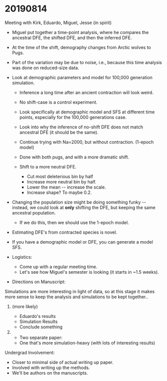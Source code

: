 #  20190814

Meeting with Kirk, Eduardo, Miguel, Jesse (in spirit)
* Miguel put together a time-point analysis, where he compares the ancestral DFE, the shifted DFE, and then the inferred DFE.
* At the time of the shift, demography changes from Arctic wolves to Pugs.
* Part of the variation may be due to noise, i.e., because this time analysis was done on reduced-size data.
* Look at demographic parameters and model for 100,000 generation simulation.

    * Inference a long time after an ancient contraction will look weird.
    * No shift-case is a control experiment.
    * Look specifically at demographic model and SFS at different time points, especially for the 100,000 generations case.
    * Look into why the inference of no-shift DFE does not match ancestral DFE (it should be the same).
    * Continue trying with Na=2000, but without contraction. (1-epoch model)
    * Done with both pugs, and with a more dramatic shift.
    * Shift to a more neutral DFE.

        * Cut most deleterious bin by half
        * Increase more neutral bin by half.
        * Lower the mean -- increase the scale.
        * Increase shape? To maybe 0.2.

* Changing the population size might be doing something funky -- instead, we could look at **only** shifting the DFE, but keeping the same ancestral population.

    * If we do this, then we should use the 1-epoch model.

* Estimating DFE's from contracted species is novel.

* If you have a demographic model or DFE, you can generate a model SFS.

* Logistics:

    * Come up with a regular meeting time.
    * Let's see how Miguel's semester is looking (it starts in ~1.5 weeks).

* Directions on Manuscript:

Simulations are more interesting in light of data, so at this stage it makes more sense to keep the analysis and simulations to be kept together..

1. (more likely)
    * Eduardo's results
    * Simulation Results
    * Conclude something

2.
    * Two separate paper:
    * One that's more simulation-heavy (with lots of interesting results)

Undergrad Involvement:
* Closer to minimal side of actual writing up paper.
* Involved with writing up the methods.
* We'll be authors on the manuscripts.
